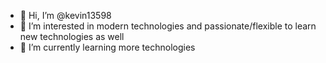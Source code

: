 - 👋 Hi, I’m @kevin13598
- 👀 I’m interested in modern technologies and passionate/flexible to learn new technologies as well
- 🌱 I’m currently learning more technologies

<!---
kevin13598/kevin13598 is a ✨ special ✨ repository because its `README.md` (this file) appears on your GitHub profile.
You can click the Preview link to take a look at your changes.
--->
